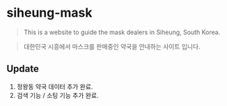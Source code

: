 # siheung-mask

> This is a website to guide the mask dealers in Siheung, South Korea.

> 대한민국 시흥에서 마스크를 판매중인 약국을 안내하는 사이트 입니다.

## Update

1. 정왕동 약국 데이터 추가 완료.
2. 검색 기능 / 소팅 기능 추가 완료.
